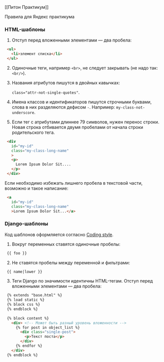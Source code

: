 [[Питон Практикум]]

Правила для Яндекс практикума

### HTML-шаблоны

1. Отступ перед вложенными элементами — два пробела:

```html
 <ul>
   <li>элемент списка</li>
 </ul>
```


2. Одиночные теги, например `<br>`, не следует закрывать (не надо так: `<br/>`).
3. Названия атрибутов пишутся в двойных кавычках:
    
    `class="attr-not-single-quotes"`.
    
4. Имена классов и идентификаторов пишутся строчными буквами, слова в них разделяются дефисом `-`. Например: `my-class-not-underscore`.
5. Если тег с атрибутами длиннее 79 символов, нужен перенос строки. Новая строка отбивается двумя пробелами от начала строки родительского тега.


```html
 <div
   id="my-id"
   class="my-class-long-name"
   >
   <p>
     Lorem Ipsum Dolor Sit....
   </p>
 </div>
```


Если необходимо избежать лишнего пробела в текстовой части, возможно и такое написание:

```html
 <a
   id="my-id"
   class="my-class-long-name"
   >Lorem Ipsum Dolor Sit...</a>
```


### Django-шаблоны

Код шаблонов оформляется согласно [Coding style](https://docs.djangoproject.com/en/dev/internals/contributing/writing-code/coding-style/#template-style).

1. Вокруг переменных ставятся одиночные пробелы:

```html
 {{ foo }}
```

2. Не ставятся пробелы между переменной и фильтрами:

```html
 {{ name|lower }}
```

3. Теги Django по значимости идентичны HTML-тегам. Отступ перед вложенными элементами — два пробела:

```html
 {% extends "base.html" %}
 {% load static %}
 {% block css %}
 {% endblock %}
 
 {% block content %}
   <div> <!-- Может быть разный уровень вложенности -->
     {% for post in object_list %}    
       <div class="single-post"> 
         <p>Текст поста</p>
       </div>
     {% endfor %}
   </div>
 {% endblock %}
```


